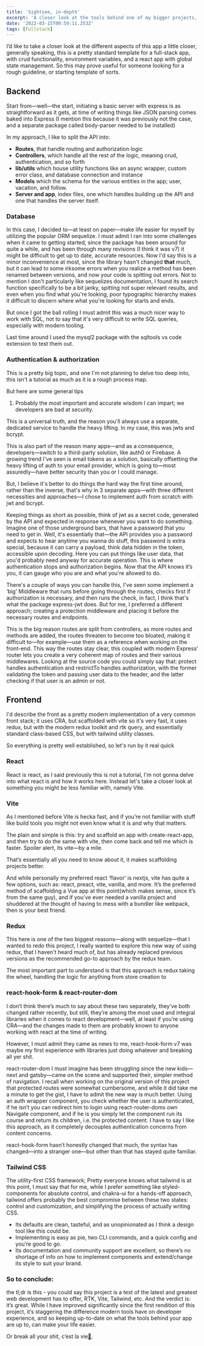 ```yaml
---
title: 'Sightsee, in-depth'
excerpt: 'A closer look at the tools behind one of my bigger projects, and how they stack up to the previous version'
date: '2022-03-15T09:59:11.253Z'
tags: [Fullstack]
---
```


I’d like to take a closer look at the different aspects of this app a little closer, generally speaking, this is a pretty standard template for a full-stack app, with crud functionality, environment variables, and a react app with global state management. So this may prove useful for someone looking for a rough guideline, or starting template of sorts.

## Backend

Start from—well—the start, initiating a basic server with express is as straightforward as it gets, at time of writing things like JSON parsing comes baked into Express (I mention this because it was previously not the case, and a separate package called body-parser needed to be installed)

In my approach, I like to split the API into:

- **Routes**, that handle routing and authorization logic
- **Controllers**, which handle all the rest of the logic, meaning crud, authentication, and so forth
- **lib/utils** which house utility functions like an async wrapper, custom error class, and database connection and instance
- **Models** which the schema for the various entities in the app; user, vacation, and follow.
- **Server and app**, index files, one which handles building up the API and one that handles the server itself.

### Database

In this case, I decided to—at least on paper—make life easier for myself by utilizing the popular ORM sequelize. I must admit I ran into some challenges when it came to getting started, since the package has been around for quite a while, and has been through many revisions (I think it was v7) it might be difficult to get up to date, accurate resources. Now I'd say this is a minor inconvenience at most, since the library hasn't changed **that** much, but it can lead to some irksome errors when you realize a method has been renamed between versions, and now your code is spitting out errors. Not to mention I don't particularly like sequelizes documentation, I found its search function specifically to be a bit janky, spitting not super relevant results, and even when you find what you're looking, poor typographic hierarchy makes it difficult to discern where what you're looking for starts and ends. 

But once I got the ball rolling I must admit this was a much nicer way to work with SQL, not to say that it's very difficult to write SQL queries, especially with modern tooling.

Last time around I used the mysql2 package with the sqltools vs code extension to test them out. 

### Authentication & authorization

This is a pretty big topic, and one I'm not planning to delve too deep into, this isn't a tutorial as much as it is a rough process map.

But here are some general tips

1. Probably the most important and accurate wisdom I can impart; we developers are bad at security. 

This is a universal truth, and the reason you'll always use a separate, dedicated service to handle the heavy lifting. In my case, this was jwts and bcrypt.

This is also part of the reason many apps—and as a consequence, developers—switch to a third-party solution, like auth0 or Firebase. A growing trend I've seen is email tokens as a solution, basically offsetting the heavy lifting of auth to your email provider, which is going to—most assuredly—have better security than you or I could manage.

But, I believe it's better to do things the hard way the first time around, rather than the inverse, that's why in 3 separate apps—with three different necessities and approaches—I chose to implement auth from scratch with jwt and bcrypt. 

Keeping things as short as possible, think of jwt as a secret code, generated by the API and expected in response whenever you want to do something. Imagine one of those underground bars, that have a password that you need to get in. Well, it's essentially that—the API provides you a password and expects to hear anytime you wanna do stuff, this password is extra special, because it can carry a payload, think data hidden in the token, accessible upon decoding. Here you can put things like user data, that you'd probably need anyway for accurate operation. This is where authentication stops and authorization begins. Now that the API knows it’s you, it can gauge who you are and what you're allowed to do.

There's a couple of ways you can handle this, I've seen some implement a ‘big’ Middleware that runs before going through the routes, checks first if authorization is necessary, and then runs the check, in fact, I think that's what the package express-jwt does. But for me, I preferred a different approach; creating a protection middleware and placing it before the necessary routes and endpoints.

This is the big reason routes are split from controllers, as more routes and methods are added, the routes threaten to become too bloated, making it difficult to—for example—use them as a reference when working on the front-end. This way the routes stay clear, this coupled with modern Express’ router lets you create a very coherent map of routes and their various middlewares. Looking at the source code you could simply say that: protect handles authentication and restrictTo handles authorization, with the former validating the token and passing user data to the header, and the latter checking if that user is an admin or not.

## Frontend

I'd describe the front as a pretty modern implementation of a very common front stack; it uses CRA, but scaffolded with vite so it's very fast, it uses redux, but with the modern redux toolkit and rtk query, and essentially standard class-based CSS, but with tailwind utility classes.

So everything is pretty well established, so let's run by it real quick

### React

React is react, as I said previously this is not a tutorial, I'm not gonna delve into what react is and how it works here. Instead let's take a closer look at something you might be less familiar with, namely Vite.

### Vite

As I mentioned before Vite is hecka fast, and if you’re not familiar with stuff like build tools you might not even know what it is and why that matters.

The plain and simple is this: try and scaffold an app with create-react-app, and then try to do the same with vite, then come back and tell me which is faster. Spoiler alert, its vite—by a mile.

That’s essentially all you need to know about it, it makes scaffolding projects better.

And while personally my preferred react ‘flavor’ is nextjs, vite has quite a few options, such as: react, preact, vite, vanilla, and more. It’s the preferred method of scaffolding a Vue app at this point(which makes sense, since it’s from the same guy), and if you’ve ever needed a vanilla project and shuddered at the thought of having to mess with a bundler like webpack, then is your best friend. 

### Redux

This here is one of the two biggest reasons—along with sequelize—that I wanted to redo this project, I really wanted to explore this new way of using redux, that I haven't heard much of, but has already replaced previous versions as the recommended go-to approach by the redux team.

The most important part to understand is that this approach is redux taking the wheel, handling the logic for anything from store creation to 

### react-hook-form & react-router-dom

I don’t think there’s much to say about these two separately, they’ve both changed rather recently, but still, they’re among the most used and integral libraries when it comes to react development—well, at least if you’re using CRA—and the changes made to them are probably known to anyone working with react at the time of writing.

However, I must admit they came as news to me, react-hook-form v7 was maybe my first experience with libraries just doing whatever and breaking all yer shit.

react-router-dom I must imagine has been struggling since the new kids—next and gatsby—came on the scene and supported their, simpler method of navigation. I recall when working on the original version of this project that protected routes were somewhat cumbersome, and while it did take me a minute to get the gist, I have to admit the new way is much better. Using an auth wrapper component, you check whether the user is authenticated, if he isn’t you can redirect him to login using react-router-doms own Navigate component, and if he is you simply let the component run its course and return its children, i.e. the protected content. I have to say I like this approach, as it completely decouples authentication concerns from content concerns.

react-hook-form hasn’t honestly changed that much, the syntax has changed—into a stranger one—but other than that has stayed quite familiar.

### Tailwind CSS

The utility-first CSS framework; Pretty everyone knows what tailwind is at this point, I must say that for me, while I prefer something like styled-components for absolute control, and chakra-ui for a hands-off approach, tailwind offers probably the best compromise between these two states: control and customization, and simplifying the process of actually writing CSS.

- Its defaults are clean, tasteful, and as unopinionated as I think a design tool like this could be.
- Implementing is easy as pie, two CLI commands, and a quick config and you’re good to go.
- Its documentation and community support are excellent, so there’s no shortage of info on how to implement components and extend/change its style to suit your brand.

### So to conclude:

the tl;dr is this - you could say this project is a test of the latest and greatest web development has to offer, RTK, Vite, Tailwind, etc. And the verdict is: it’s great. While I have improved significantly since the first rendition of this project, it’s staggering the difference modern tools have on developer experience, and so keeping up-to-date on what the tools behind your app are up to, can make your life easier.

Or break all your shit, c’est la vie[🤷](https://emojipedia.org/person-shrugging/).
